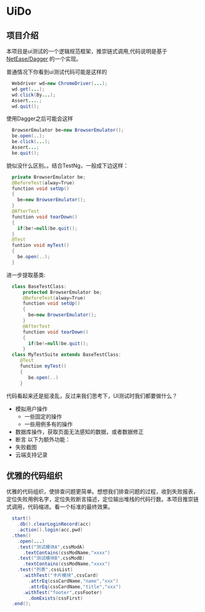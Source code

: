 # UiDo

## 项目介绍
  本项目是ui测试的一个逻辑规范框架，推崇链式调用,代码说明是基于 [NetEase/Dagger](https://github.com/NetEase/Dagger) 的一个实现。
  
  普通情况下你看到ui测试代码可能是这样的
``` java
  Webdriver wd=new ChromeDriver(...);
  wd.get(...);
  wd.click(By...);
  Assert....;
  wd.quit();
```
  使用Dagger之后可能会这样
``` java
  BrowserEmulator be=new BrowserEmulator();
  be.open(..);
  be.click(...);
  Assert...;
  be.quit();
```
  貌似没什么区别。。结合TestNg，一般成下边这样：
``` java
  private BrowserEmulator be;
  @BeforeTest(alway=True)
  function void setUp()
  {
    be=new BrowserEmulator();
  }
  @AfterTest
  function void tearDown()
  {
    if(be!=null)be.quit();
  }
  @Test
  funtion void myTest()
  {
    be.open(..);
  }
```
  进一步提取基类:
``` java
  class BaseTestClass:
      protected BrowserEmulator be;
      @BeforeTest(alway=True)
      function void setUp()
      {
        be=new BrowserEmulator();
      }
      @AfterTest
      function void tearDown()
      {
        if(be!=null)be.quit();
      }
  class MyTestSuite extends BaseTestClass:
     @Test
     function myTest()
     {
        be.open(..)
     }
```
  代码看起来还是挺凌乱，反过来我们思考下，UI测试时我们都要做什么？
  * 模拟用户操作
    * 一些固定的操作
    * 一些用例多有的操作
  * 数据库操作，获取页面无法感知的数据，或者数据修正
  * 断言
  以下为额外功能：
  * 失败截图
  * 云端支持记录
## 优雅的代码组织
  优雅的代码组织，使排查问题更简单。想想我们排查问题的过程，收到失败报表，定位失败用例名字，定位失败断言描述，定位输出堆栈的代码行数。本项目推崇链式调用，代码缩进。看一个标准的最终效果。
``` java
  start()
    .db().clearLoginRecord(acc)
    .action().login(acc,pwd)
  .then()
    .open(...)
    .test("测试模块A",cssModA)
      .textContains(cssModName,"xxxx")
    .test("测试模块B",cssModB)
      .textContains(cssModName,"xxxx")
    .test("列表",cssList)
      .withTest("卡片模块",cssCard)
        .attrEq(cssCardName,"name","xxx")
        .attrEq(cssCardName,"title","xxx")
      .withTest("footer",cssFooter)
        .domExists(cssFirst)
  .end();
```
